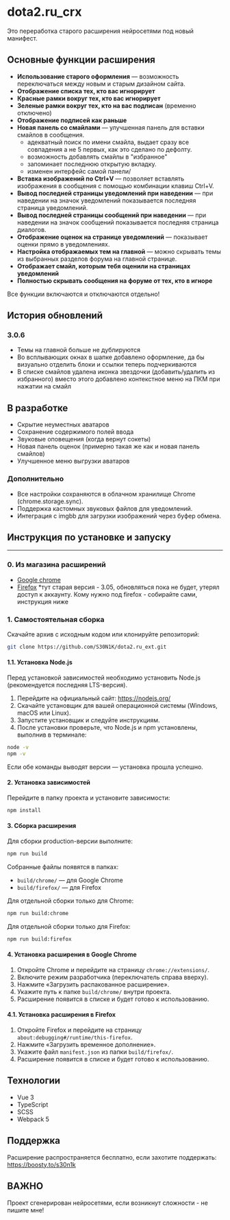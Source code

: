 # dota2.ru_crx

Это переработка старого расширения нейросетями под новый манифест.

## Основные функции расширения

- ️**Использование старого оформления** — возможность переключаться между новым и старым дизайном сайта.
- ️**Отображение списка тех, кто вас игнорирует**
- ️**Красные рамки вокруг тех, кто вас игнорирует**
- **Зеленые рамки вокруг тех, кто на вас подписан** (временно отключено)
- **Отображение подписей как раньше**
- **Новая панель со смайлами** — улучшенная панель для вставки смайлов в сообщения.
  - адекватный поиск по имени смайла, выдает сразу все совпадения а не 5 первых, как это сделано по дефолту.
  - возможность добавлять смайлы в "избранное"
  - запоминает последнюю открытую вкладку.
  - изменен интерфейс самой панели/
- **Вставка изображений по Ctrl+V** — позволяет вставлять изображения в сообщения с помощью комбинации клавиш Ctrl+V.
- **Вывод последней страницы уведомлений при наведении** — при наведении на значок уведомлений показывается последняя страница уведомлений.
- **Вывод последней страницы сообщений при наведении** — при наведении на значок сообщений показывается последняя страница диалогов.
- **Отображение оценок на странице уведомлений** — показывает оценки прямо в уведомлениях.
- **Настройка отображаемых тем на главной** — можно скрывать темы из выбранных разделов форума на главной странице.
- **Отображает смайл, которым тебя оценили на страницах уведомлений** 
- **Полностью скрывать сообщения на форуме от тех, кто в игноре** 

Все функции включаются и отключаются отдельно!

## История обновлений
### 3.0.6
- Темы на главной больше не дублируются
- Во всплывающих окнах в шапке добавлено оформление, да бы визуально отделить блоки и ссылки теперь подчеркиваются
- В списке смайлов удалена иконка звездочки (добавить/удалить из избранного) вместо этого добавлено контекстное меню на ПКМ при нажатии на смайл

## В разработке
- Скрытие неуместных аватаров
- Сохранение содержимого полей ввода
- Звуковые оповещения (когда вернут сокеты)
- Новая панель оценок (примерно такая же как и новая панель смайлов)
- Улучшенное меню выгрузки аватаров

### Дополнительно
- Все настройки сохраняются в облачном хранилище Chrome (chrome.storage.sync).
- Поддержка кастомных звуковых файлов для уведомлений.
- Интеграция с imgbb для загрузки изображений через буфер обмена.

## Инструкция по установке и запуску

---
### 0. Из магазина расширений
- [Google chrome](https://chromewebstore.google.com/detail/dota2ruext/nmdhjkimgodhajlapkgollhebkajogdg?pli=1)
- [Firefox](https://addons.mozilla.org/ru/firefox/addon/dota2-ru_ext/) *тут старая версия - 3.05, обновляться пока не будет, утерял доступ к аккаунту. Кому нужно под firefox - собирайте сами, инструкция ниже

### 1. Самостоятельная сборка

Скачайте архив с исходным кодом или клонируйте репозиторий:
```sh
git clone https://github.com/S30N1K/dota2.ru_ext.git
```

#### 1.1. Установка Node.js

Перед установкой зависимостей необходимо установить Node.js (рекомендуется последняя LTS-версия).

1. Перейдите на официальный сайт: https://nodejs.org/
2. Скачайте установщик для вашей операционной системы (Windows, macOS или Linux).
3. Запустите установщик и следуйте инструкциям.
4. После установки проверьте, что Node.js и npm установлены, выполнив в терминале:

```sh
node -v
npm -v
```

Если обе команды выводят версии — установка прошла успешно.

#### 2. Установка зависимостей

Перейдите в папку проекта и установите зависимости:
```sh
npm install
```

#### 3. Сборка расширения

Для сборки production-версии выполните:
```sh
npm run build
```

Собранные файлы появятся в папках:
- `build/chrome/` — для Google Chrome
- `build/firefox/` — для Firefox

Для отдельной сборки только для Chrome:
```sh
npm run build:chrome
```

Для отдельной сборки только для Firefox:
```sh
npm run build:firefox
```

#### 4. Установка расширения в Google Chrome

1. Откройте Chrome и перейдите на страницу `chrome://extensions/`.
2. Включите режим разработчика (переключатель справа вверху).
3. Нажмите «Загрузить распакованное расширение».
4. Укажите путь к папке `build/chrome/` внутри проекта.
5. Расширение появится в списке и будет готово к использованию.

#### 4.1. Установка расширения в Firefox

1. Откройте Firefox и перейдите на страницу `about:debugging#/runtime/this-firefox`.
2. Нажмите «Загрузить временное дополнение».
3. Укажите файл `manifest.json` из папки `build/firefox/`.
4. Расширение появится в списке и будет готово к использованию.

## Технологии
- Vue 3
- TypeScript
- SCSS
- Webpack 5

## Поддержка
Расширение распространяется бесплатно, если захотите поддержать: https://boosty.to/s30n1k


## ВАЖНО
Проект сгенерирован нейросетями, если возникнут сложности - не пишите мне! 